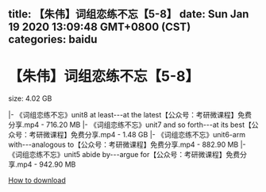 
title: 【朱伟】词组恋练不忘【5-8】
date: Sun Jan 19 2020 13:09:48 GMT+0800 (CST)    
categories: baidu
---

# 【朱伟】词组恋练不忘【5-8】
size: 4.02 GB
 
 
|- 《词组恋练不忘》unit8 at least---at the latest【公众号：考研微课程】免费分享.mp4 - 716.20 MB
|- 《词组恋练不忘》unit7 and so forth---at its best【公众号：考研微课程】免费分享.mp4 - 1.48 GB
|- 《词组恋练不忘》unit6-arm with---analogous to【公众号：考研微课程】免费分享.mp4 - 882.90 MB
|- 《词组恋练不忘》unit5 abide by---argue for【公众号：考研微课程】免费分享.mp4 - 942.90 MB

[How to download](https://bpcam.bemobtrk.com/go/2ceec3aa-1ca2-46d6-b9ff-aaa5c184517c?jno=229)